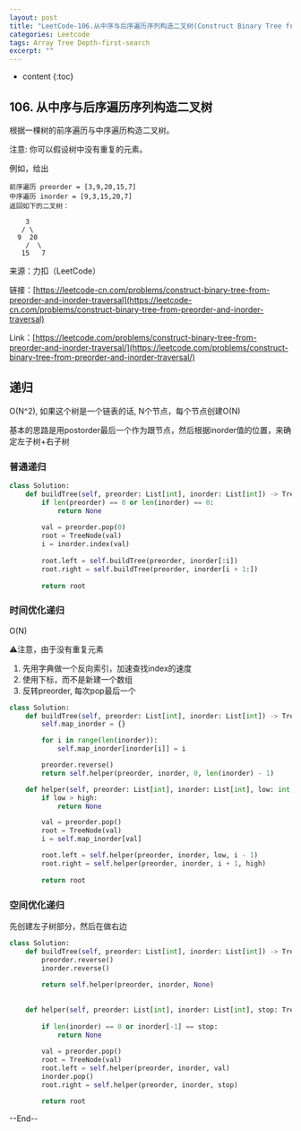 ```yaml
---
layout: post
title: "LeetCode-106.从中序与后序遍历序列构造二叉树(Construct Binary Tree from Preorder and Inorder Traversal)"
categories: Leetcode
tags: Array Tree Depth-first-search
excerpt: ""
---
```


* content
{:toc}

## 106. 从中序与后序遍历序列构造二叉树

根据一棵树的前序遍历与中序遍历构造二叉树。

注意:
你可以假设树中没有重复的元素。

例如，给出

```
前序遍历 preorder = [3,9,20,15,7]
中序遍历 inorder = [9,3,15,20,7]
返回如下的二叉树：

    3
   / \
  9  20
    /  \
   15   7
```

来源：力扣（LeetCode）

链接：[https://leetcode-cn.com/problems/construct-binary-tree-from-preorder-and-inorder-traversal](https://leetcode-cn.com/problems/construct-binary-tree-from-preorder-and-inorder-traversal)

Link：[https://leetcode.com/problems/construct-binary-tree-from-preorder-and-inorder-traversal/](https://leetcode.com/problems/construct-binary-tree-from-preorder-and-inorder-traversal/)

## 递归

O(N^2), 如果这个树是一个链表的话, N个节点，每个节点创建O(N)

基本的思路是用postorder最后一个作为跟节点，然后根据inorder值的位置，来确定左子树+右子树

### 普通递归

```python
class Solution:
    def buildTree(self, preorder: List[int], inorder: List[int]) -> TreeNode:
        if len(preorder) == 0 or len(inorder) == 0:
            return None
        
        val = preorder.pop(0)
        root = TreeNode(val)
        i = inorder.index(val)
   
        root.left = self.buildTree(preorder, inorder[:i])
        root.right = self.buildTree(preorder, inorder[i + 1:])
        
        return root
```

### 时间优化递归

O(N)

⚠️注意，由于没有重复元素

1. 先用字典做一个反向索引，加速查找index的速度
2. 使用下标，而不是新建一个数组
3. 反转preorder, 每次pop最后一个

```python
class Solution:
    def buildTree(self, preorder: List[int], inorder: List[int]) -> TreeNode:
        self.map_inorder = {}

        for i in range(len(inorder)):
            self.map_inorder[inorder[i]] = i

        preorder.reverse()
        return self.helper(preorder, inorder, 0, len(inorder) - 1)

    def helper(self, preorder: List[int], inorder: List[int], low: int, high: int) -> TreeNode:
        if low > high:
            return None

        val = preorder.pop()
        root = TreeNode(val)
        i = self.map_inorder[val]

        root.left = self.helper(preorder, inorder, low, i - 1)
        root.right = self.helper(preorder, inorder, i + 1, high)
        
        return root
```

### 空间优化递归

先创建左子树部分，然后在做右边

```python
class Solution:
    def buildTree(self, preorder: List[int], inorder: List[int]) -> TreeNode:
        preorder.reverse()
        inorder.reverse()
        
        return self.helper(preorder, inorder, None)
    
    
    def helper(self, preorder: List[int], inorder: List[int], stop: TreeNode) -> TreeNode:
             
        if len(inorder) == 0 or inorder[-1] == stop:
            return None
        
        val = preorder.pop()
        root = TreeNode(val)
        root.left = self.helper(preorder, inorder, val)
        inorder.pop()
        root.right = self.helper(preorder, inorder, stop)

        return root
```

--End--


